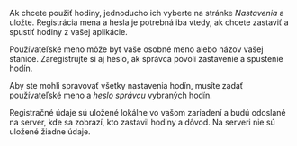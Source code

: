﻿Ak chcete použiť hodiny, jednoducho ich vyberte na stránke *Nastavenia* a uložte.
Registrácia mena a hesla je potrebná iba vtedy, ak chcete zastaviť a spustiť hodiny z vašej aplikácie.

Používateľské meno môže byť vaše osobné meno alebo názov vašej stanice.
Zaregistrujte si aj heslo, ak správca povolí zastavenie a spustenie hodín.

Aby ste mohli spravovať všetky nastavenia hodín, musíte zadať používateľské meno a *heslo správcu* vybraných hodín.

Registračné údaje sú uložené lokálne vo vašom zariadení a budú odoslané na server, kde sa zobrazí, kto zastavil hodiny a dôvod. Na serveri nie sú uložené žiadne údaje.